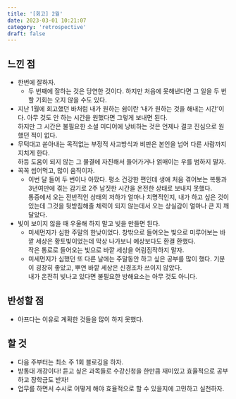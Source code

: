 ```yaml
---
title: '[회고] 2월'
date: 2023-03-01 10:21:07
category: 'retrospective'
draft: false
---
```


## 느낀 점
- 한번에 잘하자.
  - 두 번째에 잘하는 것은 당연한 것이다. 하지만 처음에 못해낸다면 그 일을 두 번할 기회는 오지 않을 수도 있다.
- 지난 1월에 회고했던 바처럼 내가 원하는 쉼이란 ‘내가 원하는 것을 해내는 시간’이다. 아무 것도 안 하는 시간을 원했다면 그렇게 보내면 된다.  
  하지만 그 시간은 불필요한 소셜 미디어에 낭비하는 것은 언제나 결코 진심으로 원했던 적이 없다.
- 무턱대고 쏟아내는 목적없는 부정적 사고방식과 비판은 본인을 넘어 다른 사람까지 지치게 한다.   
  하등 도움이 되지 않는 그 물결에 자진해서 들어가거나 얽매이는 우를 범하지 말자.
- 꼭꼭 씹어먹고, 많이 움직이자.
  - 이번 달 들어 두 번이나 아팠다. 평소 건강한 편인데 생애 처음 겪어보는 복통과 3년여만에 겪는 감기로 2주 남짓한 시간을 온전한 상태로 보내지 못했다.   
  통증에서 오는 전반적인 상태의 저하가 얼마나 치명적인지, 내가 하고 싶은 것이 있는데 그것을 뒷받침해줄 체력이 되지 않는데서 오는 상실감이 얼마나 큰 지 깨달았다.
- 빛이 보이지 않을 때 우울해 하지 말고 빛을 만들면 된다.
  - 미세먼지가 심한 주말의 한낮이었다. 창밖으로 들어오는 빛으로 미루어보는 바깥 세상은 황토빛이었는데 막상 나가보니 예상보다도 환결 환했다.  
  작은 통로로 들어오는 빛으로 바깥 세상을 어림짐작하지 말자.
  - 미세먼지가 심했던 또 다른 날에는 주말동안 하고 싶은 공부를 많이 했다. 기분이 굉장히 좋았고, 뿌연 바깥 세상은 신경조차 쓰이지 않았다.  
  내가 온전히 빛나고 있다면 불필요한 방해요소는 아무 것도 아니다.

## 반성할 점
- 아프다는 이유로 계획한 것들을 많이 하지 못했다.

## 할 것
- 다음 주부터는 최소 주 1회 블로깅을 하자.
- 방통대 개강이다! 듣고 싶은 과목들로 수강신청을 한만큼 재미있고 효율적으로 공부하고 장학금도 받자!
- 업무를 하면서 수시로 어떻게 해야 효율적으로 할 수 있을지에 고민하고 실천하자.